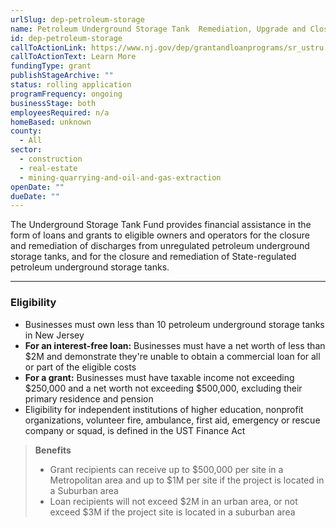 ```yaml
---
urlSlug: dep-petroleum-storage
name: Petroleum Underground Storage Tank  Remediation, Upgrade and Closure Fund
id: dep-petroleum-storage
callToActionLink: https://www.nj.gov/dep/grantandloanprograms/sr_ustru.htm
callToActionText: Learn More
fundingType: grant
publishStageArchive: ""
status: rolling application
programFrequency: ongoing
businessStage: both
employeesRequired: n/a
homeBased: unknown
county:
  - All
sector:
  - construction
  - real-estate
  - mining-quarrying-and-oil-and-gas-extraction
openDate: ""
dueDate: ""
---
```

The Underground Storage Tank Fund provides financial assistance in the form of loans and grants to eligible owners and operators for the closure and remediation of discharges from unregulated petroleum underground storage tanks, and for the closure and remediation of State-regulated petroleum underground storage tanks.

- - -

### Eligibility

* Businesses must own less than 10 petroleum underground storage tanks in New Jersey
* **For an interest-free loan:** Businesses must have a net worth of less than $2M and demonstrate they're unable to obtain a commercial loan for all or part of the eligible costs
* **For a grant:** Businesses must have taxable income not exceeding $250,000 and a net worth not exceeding $500,000, excluding their primary residence and pension
* Eligibility for independent institutions of higher education, nonprofit organizations, volunteer fire, ambulance, first aid, emergency or rescue company or squad, is defined in the UST Finance Act

> **Benefits**
>
> * Grant recipients can receive up to $500,000 per site in a Metropolitan area and up to $1M per site if the project is located in a Suburban area
> * Loan recipients will not exceed $2M in an urban area, or not exceed $3M if the project site is located in a suburban area